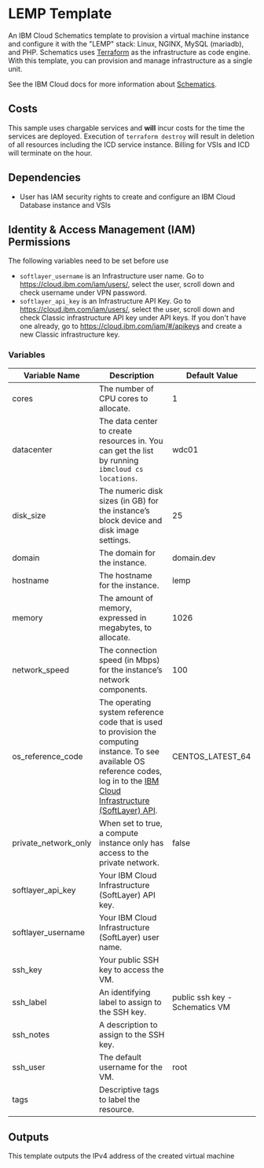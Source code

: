 # LEMP Template

An IBM Cloud Schematics template to provision a virtual machine instance and configure it with the "LEMP" stack: Linux, NGINX, MySQL (mariadb), and PHP. Schematics uses [Terraform](https://www.terraform.io/) as the infrastructure as code engine. With this template, you can provision and manage infrastructure as a single unit.

See the IBM Cloud docs for more information about [Schematics](https://cloud.ibm.com/docs/schematics).

## Costs

This sample uses chargable services and **will** incur costs for the time the services are deployed. Execution of `terraform destroy` will result in deletion of all resources including the ICD service instance. Billing for VSIs and ICD will terminate on the hour. 

## Dependencies

- User has IAM security rights to create and configure an IBM Cloud Database instance and VSIs

## Identity &amp; Access Management (IAM) Permissions 

The following variables need to be set before use

* `softlayer_username` is an Infrastructure user name. Go to https://cloud.ibm.com/iam/users/, select the user, scroll down and check username under VPN password.
* `softlayer_api_key` is an Infrastructure API Key. Go to https://cloud.ibm.com/iam/users/, select the user, scroll down and check Classic infrastructure API key under API keys. If you don't have one already, go to https://cloud.ibm.com/iam/#/apikeys and create a new Classic infrastructure key.

### Variables

|Variable Name|Description|Default Value|
|-------------|-----------|-------------|
|cores|The number of CPU cores to allocate.|1|
|datacenter|The data center to create resources in. You can get the list by running `ibmcloud cs locations`.|wdc01|
|disk_size|The numeric disk sizes (in GB) for the instance’s block device and disk image settings.|25|
|domain|The domain for the instance.|domain.dev|
|hostname|The hostname for the instance.|lemp|
|memory|The amount of memory, expressed in megabytes, to allocate.|1026|
|network_speed|The connection speed (in Mbps) for the instance’s network components.|100|
|os_reference_code|The operating system reference code that is used to provision the computing instance. To see available OS reference codes, log in to the [IBM Cloud Infrastructure (SoftLayer) API](https://api.softlayer.com/rest/v3/SoftLayer_Virtual_Guest_Block_Device_Template_Group/getVhdImportSoftwareDescriptions.json?objectMask=referenceCode).|CENTOS_LATEST_64|
|private_network_only|When set to true, a compute instance only has access to the private network.|false|
|softlayer_api_key|Your IBM Cloud Infrastructure (SoftLayer) API key.||
|softlayer_username|Your IBM Cloud Infrastructure (SoftLayer) user name.||
|ssh_key|Your public SSH key to access the VM.||
|ssh_label|An identifying label to assign to the SSH key.|public ssh key - Schematics VM|
|ssh_notes|A description to assign to the SSH key.||
|ssh_user|The default username for the VM.|root|
|tags|Descriptive tags to label the resource.||


## Outputs

This template outputs the IPv4 address of the created virtual machine
